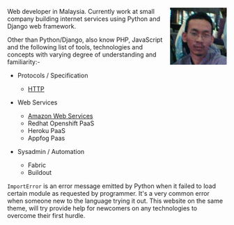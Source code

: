 <!-- 
.. link: 
.. description: 
.. tags: 
.. date: 2013/09/17 22:18:32
.. slug: index
.. title: About me
-->

<img src="images/me-small.jpg" style="float: right; width: 130px; height: 131px;"></img>
Web developer in Malaysia. Currently work at small company building internet 
services using Python and Django web framework.

Other than Python/Django, also know PHP, JavaScript and the following list of tools,
technologies and concepts with varying degree of understanding and familiarity:-

* Protocols / Specification
    * [HTTP](http://www.ietf.org/rfc/rfc2616.txt)

* Web Services
    * [Amazon Web Services](http://aws.amazon.com/)
    * Redhat Openshift PaaS
    * Heroku PaaS
    * Appfog Paas

* Sysadmin / Automation
    * Fabric
    * Buildout

`ImportError` is an error message emitted by Python when it failed to load certain
module as requested by programmer. It's a very common error when someone new to
the language trying it out. This website on the same theme, will try provide help
for newcomers on any technologies to overcome their first hurdle.

